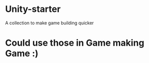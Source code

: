 # Unity-starter
A collection to make game building quicker


# Could use those in Game making Game :)
